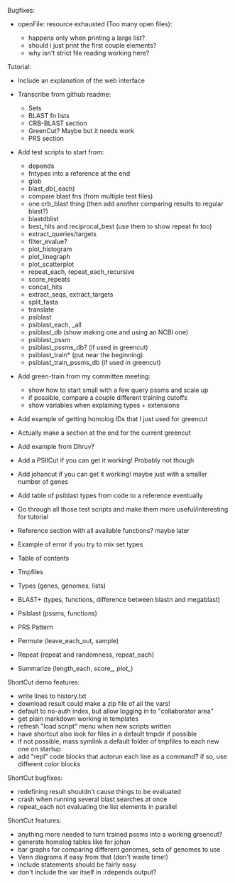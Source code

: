 Bugfixes:

* openFile: resource exhausted (Too many open files):

    - happens only when printing a large list?
    - should i just print the first couple elements?
    - why isn't strict file reading working here?

Tutorial:

* Include an explanation of the web interface

* Transcribe from github readme:

    - Sets
    - BLAST fn lists
    - CRB-BLAST section
    - GreenCut? Maybe but it needs work
    - PRS section

* Add test scripts to start from:

    - depends
    - fntypes into a reference at the end
    - glob
    - blast_db(_each)
    - compare blast fns (from multiple test files)
    - one crb_blast thing (then add another comparing results to regular blast?)
    - blastdblist
    - best_hits and reciprocal_best (use them to show repeat fn too)
    - extract_queries/targets
    - filter_evalue?
    - plot_histogram
    - plot_linegraph
    - plot_scatterplot
    - repeat_each, repeat_each_recursive
    - score_repeats
    - concat_hits
    - extract_seqs, extract_targets
    - split_fasta
    - translate
    - psiblast
    - psiblast_each, _all
    - psiblast_db (show making one and using an NCBI one)
    - psiblast_pssm
    - psiblast_pssms_db? (if used in greencut)
    - psiblast_train* (put near the beginning)
    - psiblast_train_pssms_db (if used in greencut)

* Add green-train from my committee meeting:

    - show how to start small with a few query pssms and scale up
    - if possible, compare a couple different training cutoffs
    - show variables when explaining types + extensions

* Add example of getting homolog IDs that I just used for greencut
* Actually make a section at the end for the current greencut
* Add example from Dhruv?
* Add a PSIICut if you can get it working! Probably not though
* Add johancut if you can get it working! maybe just with a smaller number of genes
* Add table of psiblast types from code to a reference eventually
* Go through all those test scripts and make them more useful/interesting for tutorial
* Reference section with all available functions? maybe later
* Example of error if you try to mix set types
* Table of contents
* Tmpfiles
* Types (genes, genomes, lists)
* BLAST+ (types, functions, difference between blastn and megablast)
* Psiblast (pssms, functions)
* PRS Pattern
* Permute (leave_each_out, sample)
* Repeat (repeat and randomness, repeat_each)
* Summarize (length_each, score_*, plot_*)

ShortCut demo features:

* write lines to history.txt
* download result could make a zip file of all the vars!
* default to no-auth index, but allow logging in to "collaborator area"
* get plain markdown working in templates
* refresh "load script" menu when new scripts written
* have shortcut also look for files in a default tmpdir if possible
* if not possible, mass symlink a default folder of tmpfiles to each new one on startup
* add "repl" code blocks that autorun each line as a command? if so, use different color blocks

ShortCut bugfixes:

* redefining result shouldn't cause things to be evaluated
* crash when running several blast searches at once
* repeat_each not evaluating the list elements in parallel

ShortCut features:

* anything more needed to turn trained pssms into a working greencut?
* generate homolog tables like for johan
* bar graphs for comparing different genomes, sets of genomes to use
* Venn diagrams if easy from that (don't waste time!)
* include statements should be fairly easy
* don't include the var itself in :rdepends output?
